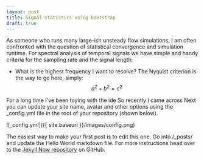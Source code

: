 ```yaml
---
layout: post
title: Signal statistics using bootstrap
draft: true
---
```


As someone who runs many large-ish unsteady flow simulations, I am often confronted with the question of statistical convergence and simulation runtime. For spectral analysis of temporal signals we have simple and handy criteria for the sampling rate and the signal length:
* What is the highest frequency I want to resolve? The Nyquist criterion is the way to go here, simply:
$$a^2 + b^2 = c^2$$


For a long time I've been toying with the ide
So recently I came across 
Next you can update your site name, avatar and other options using the _config.yml file in the root of your repository (shown below).

![_config.yml]({{ site.baseurl }}/images/config.png)

The easiest way to make your first post is to edit this one. Go into /_posts/ and update the Hello World markdown file. For more instructions head over to the [Jekyll Now repository](https://github.com/barryclark/jekyll-now) on GitHub.
